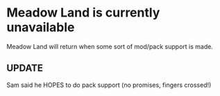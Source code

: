 # Meadow Land is currently unavailable

Meadow Land will return when some sort of mod/pack support is made.

## UPDATE

Sam said he HOPES to do pack support (no promises, fingers crossed!)

<!--
# Meadow Land
Modding hub for the Desktop Meadow, delivered to you by the ResourceHub project

## [View Packs](rp/index/INDEX.md)

## What can I add to Meadow Land?
"Resource Packs" for now, AKA modifying the "FormContent" folder.
No decompiling and making actual mods for now please!

## Records!

GameLover153 was the first person to make a pack! 
-->
